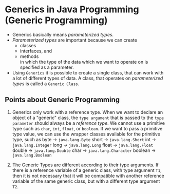 # Generics in Java Programming (Generic Programming)

- Generics basically means _parameterized types_.
- _Parameterized types_ are important because we can create
    - classes
    - interfaces, and
    - methods  
in which the type of the data which we want to operate on is 
specified as a parameter.
- Using `Generics` it is possible to create a single class, that can 
work with a lot of different types of data.
A class, that operates on _parameterized types_ is called a `Generic Class`.

## Points about Generic Programming

1. Generics only work with a reference type.
When we want to declare an object of a "generic" class,
the `type argument` that is passed to the `type parameter` should always be a
_reference type_.
We cannot use a primitive type such as `char`, `int`, `float`, or `boolean`.
If we want to pass a primitive type value, we can use the wrapper classes available
for the primitive type, such as
byte -> `java.lang.Byte`
short -> `java.lang.Short`
int -> `java.lang.Integer`
long -> `java.lang.Long`
float -> `java.lang.Float`
double -> `java.lang.Double`
char -> `java.lang.Character`
boolean -> `java.lang.Boolean`

2. The Generic Types are different according to their type arguments.
If there is a reference variable of a generic class, with type argument `T1`,
then it is not necessary that it will be compatible with another reference variable
of the same generic class, but with a different type argument `T2`.